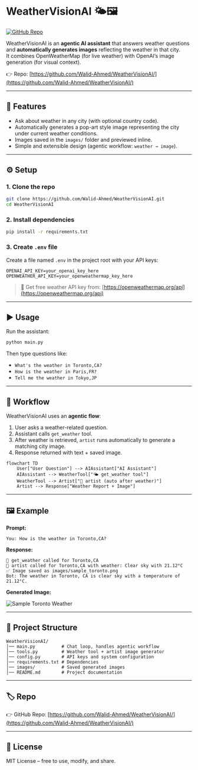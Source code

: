 # WeatherVisionAI 🌤️🖼️

[![GitHub Repo](https://img.shields.io/badge/GitHub-WeatherVisionAI-blue?logo=github)](https://github.com/Walid-Ahmed/WeatherVisionAI/)

WeatherVisionAI is an **agentic AI assistant** that answers weather questions and **automatically generates images** reflecting the weather in that city.  
It combines OpenWeatherMap (for live weather) with OpenAI’s image generation (for visual context).  

👉 Repo: [https://github.com/Walid-Ahmed/WeatherVisionAI/](https://github.com/Walid-Ahmed/WeatherVisionAI/)

---

## 🚀 Features
- Ask about weather in any city (with optional country code).
- Automatically generates a pop-art style image representing the city under current weather conditions.
- Images saved in the `images/` folder and previewed inline.
- Simple and extensible design (agentic workflow: `weather → image`).

---

## ⚙️ Setup

### 1. Clone the repo
```bash
git clone https://github.com/Walid-Ahmed/WeatherVisionAI.git
cd WeatherVisionAI
```

### 2. Install dependencies
```bash
pip install -r requirements.txt
```

### 3. Create `.env` file
Create a file named `.env` in the project root with your API keys:

```env
OPENAI_API_KEY=your_openai_key_here
OPENWEATHER_API_KEY=your_openweathermap_key_here
```

> 🔑 Get free weather API key from: [https://openweathermap.org/api](https://openweathermap.org/api)

---

## ▶️ Usage
Run the assistant:

```bash
python main.py
```

Then type questions like:
- `What's the weather in Toronto,CA?`
- `How is the weather in Paris,FR?`
- `Tell me the weather in Tokyo,JP`

---

## 🧠 Workflow

WeatherVisionAI uses an **agentic flow**:
1. User asks a weather-related question.  
2. Assistant calls `get_weather` tool.  
3. After weather is retrieved, `artist` runs automatically to generate a matching city image.  
4. Response returned with text + saved image.  

```mermaid
flowchart TD
    User["User Question"] --> AIAssistant["AI Assistant"]
    AIAssistant --> WeatherTool["🌤️ get_weather tool"]
    WeatherTool --> Artist["🎨 artist (auto after weather)"]
    Artist --> Response["Weather Report + Image"]
```

---

## 🖼️ Example

**Prompt:**
```
You: How is the weather in Toronto,CA?
```

**Response:**
```
🔧 get_weather called for Toronto,CA  
🎨 artist called for Toronto,CA with weather: Clear sky with 21.12°C  
✅ Image saved as images/sample_toronto.png  
Bot: The weather in Toronto, CA is clear sky with a temperature of 21.12°C.
```

**Generated Image:**

![Sample Toronto Weather](images/sample_toronto.png)

---

## 📂 Project Structure
```
WeatherVisionAI/
│── main.py          # Chat loop, handles agentic workflow
│── tools.py         # Weather tool + artist image generator
│── config.py        # API keys and system configuration
│── requirements.txt # Dependencies
│── images/          # Saved generated images
│── README.md        # Project documentation
```

---

## 🏷️ Repo
👉 GitHub Repo: [https://github.com/Walid-Ahmed/WeatherVisionAI/](https://github.com/Walid-Ahmed/WeatherVisionAI/)

---

## 📜 License
MIT License – free to use, modify, and share.
